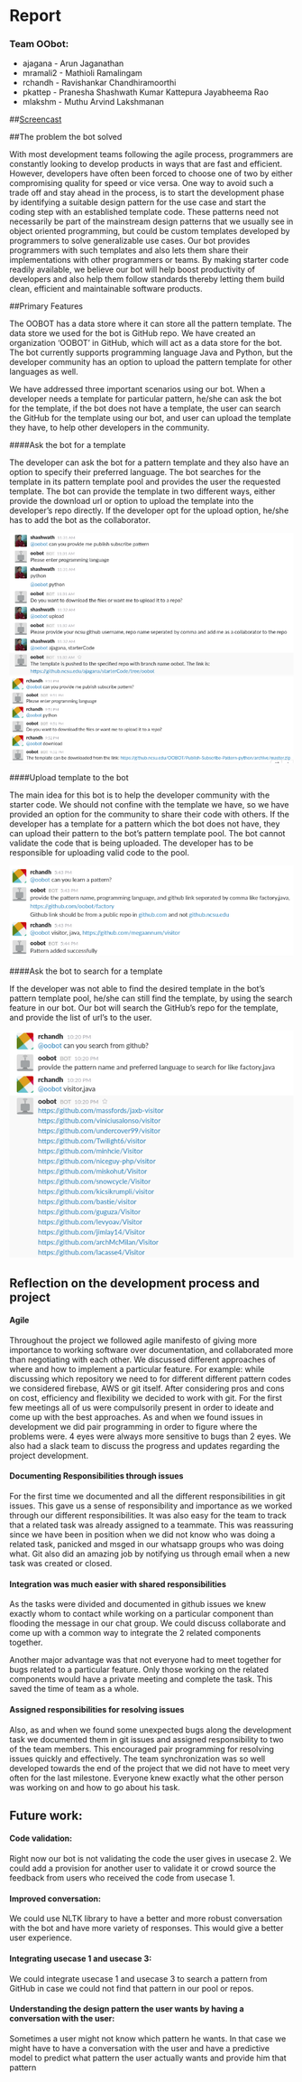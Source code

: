 # Report

### Team OObot:

- ajagana - Arun Jaganathan
- mramali2 - Mathioli Ramalingam
- rchandh - Ravishankar Chandhiramoorthi
- pkattep - Pranesha Shashwath Kumar Kattepura Jayabheema Rao
- mlakshm - Muthu Arvind Lakshmanan

##[Screencast](https://www.youtube.com/watch?v=KKupHeuscwo)

##The problem the bot solved

With most development teams following the agile process, programmers are constantly looking to develop products in ways that are fast and efficient. However, developers have often been forced to choose one of two by either compromising quality for speed or vice versa. One way to avoid such a trade off and stay ahead in the process, is to start the development phase by identifying a suitable design pattern for the use case and start the coding step with an established template code. These patterns need not necessarily be part of the mainstream design patterns that we usually see in object oriented programming, but could be custom templates developed by programmers to solve generalizable use cases. Our bot provides programmers with such templates and also lets them share their implementations with other programmers or teams. By making starter code readily available, we believe our bot will help boost productivity of developers and also help them follow standards thereby letting them build clean, efficient and maintainable software products.   

##Primary Features

The OOBOT has a data store where it can store all the pattern template. The data store we used for the bot is GitHub repo. We have created an organization ‘OOBOT’ in GitHub, which will act as a data store for the bot. The bot currently supports programming language Java and Python, but the developer community has an option to upload the pattern template for other languages as well.

We have addressed three important scenarios using our bot. When a developer needs a template for particular pattern, he/she can ask the bot for the template, if the bot does not have a template, the user can search the GitHub for the template using our bot, and user can upload the template they have, to help other developers in the community.

####Ask the bot for a template

The developer can ask the bot for a pattern template and they also have an option to specify their preferred language. The bot searches for the template in its pattern template pool and provides the user the requested template. The bot can provide the template in two different ways, either provide the download url or option to upload the template into the developer’s repo directly. If the developer opt for the upload option, he/she has to add the bot as the collaborator.

![Alt text](Report/usecase1_flow1.png?raw=true "")
![Alt text](Report/usecase1_flow2.png?raw=true "")

####Upload template to the bot

The main idea for this bot is to help the developer community with the starter code. We should not confine with the template we have, so we have provided an option for the community to share their code with others. If the developer has a template for a pattern which the bot does not have, they can upload their pattern to the bot’s pattern template pool. The bot cannot validate the code that is being uploaded. The developer has to be responsible for uploading valid code to the pool.

![Alt text](Report/usecase2.png?raw=true "")

####Ask the bot to search for a template

If the developer was not able to find the desired template in the bot’s pattern template pool, he/she can still find the template, by using the search feature in our bot. Our bot will search the GitHub’s repo for the template, and provide the list of url’s to the user.

![Alt text](Report/usecase3.png?raw=true "")

## Reflection on the development process and project

#### Agile
Throughout the project we followed agile manifesto of giving more importance to working software over documentation, and collaborated more than negotiating with each other. We discussed different approaches of where and how to implement a particular feature. For example: while discussing which repository we need to for different different pattern codes we considered firebase, AWS or git itself. After considering pros and cons on cost, efficiency and flexibility we decided to work with git. For the first few meetings all of us were compulsorily present in order to ideate and come up with the best approaches. As and when we found issues in development we did pair programming in order to figure where the problems were. 4 eyes were always more sensitive to bugs than 2 eyes. We also had a slack team to discuss the progress and updates regarding the project development.

#### Documenting Responsibilities through issues
For the first time we documented and all the different responsibilities in git issues. This gave us a sense of responsibility and importance as we worked through our different responsibilities. It was also easy for the team to track that a related task was already assigned to a teammate. This was reassuring since we have been in position when we did not know who was doing a related task, panicked and msged in our whatsapp groups who was doing what. Git also did an amazing job by notifying us through email when a new task was created or closed.

#### Integration was much easier with shared responsibilities
As the tasks were divided and documented in github issues we knew exactly whom to contact while working on a particular component than flooding the message in our chat group. We could discuss collaborate and come up with a common way to integrate the 2 related components together.

Another major advantage was that not everyone had to meet together for bugs related to a particular feature. Only those working on the related components would have a private meeting and complete the task. This saved the time of team as a whole.

#### Assigned responsibilities for resolving issues
Also, as and when we found some unexpected bugs along the development task we documented them in git issues and assigned responsibility to two of the team members. This encouraged pair programming for resolving issues quickly and effectively. The team synchronization was so well developed towards the end of the project that we did not have to meet very often for the last milestone. Everyone knew exactly what the other person was working on and how to go about his task.

## Future work:


#### Code validation:
Right now our bot is not validating the code the user gives in usecase 2. We could add a provision for another user to validate it or crowd source the feedback from users who received the code from usecase 1.


#### Improved conversation:
We could use NLTK library to have a better and more robust conversation with the bot and have more variety of responses. This would give a better user experience.


#### Integrating usecase 1 and usecase 3:
We could integrate usecase 1 and usecase 3 to search a pattern from GitHub in case we could not find that pattern in our pool or repos.


#### Understanding the design pattern the user wants by having a conversation with the user:
Sometimes a user might not know which pattern he wants. In that case we might have to have a conversation with the user and have a predictive model to predict what pattern the user actually wants and provide him that pattern
